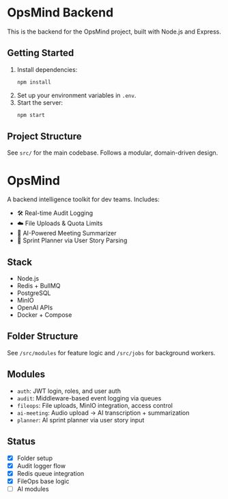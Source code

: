 # OpsMind Backend

This is the backend for the OpsMind project, built with Node.js and Express.

## Getting Started

1. Install dependencies:
   ```sh
   npm install
   ```
2. Set up your environment variables in `.env`.
3. Start the server:
   ```sh
   npm start
   ```

## Project Structure

See `src/` for the main codebase. Follows a modular, domain-driven design. 

# OpsMind

A backend intelligence toolkit for dev teams. Includes:

- 🛠️ Real-time Audit Logging
- ☁️ File Uploads & Quota Limits
- 🧠 AI-Powered Meeting Summarizer
- 🧩 Sprint Planner via User Story Parsing

## Stack
- Node.js
- Redis + BullMQ
- PostgreSQL
- MinIO
- OpenAI APIs
- Docker + Compose

## Folder Structure
See `/src/modules` for feature logic and `/src/jobs` for background workers.

## Modules
- `auth`: JWT login, roles, and user auth
- `audit`: Middleware-based event logging via queues
- `fileops`: File uploads, MinIO integration, access control
- `ai-meeting`: Audio upload → AI transcription + summarization
- `planner`: AI sprint planner via user story input

## Status
- [x] Folder setup
- [x] Audit logger flow
- [x] Redis queue integration
- [x] FileOps base logic
- [ ] AI modules

